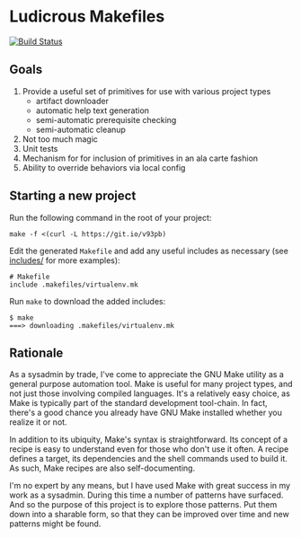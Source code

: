 # Ludicrous Makefiles

[![Build Status](https://travis-ci.org/martinwalsh/ludicrous-makefiles.svg?branch=master)](https://travis-ci.org/martinwalsh/ludicrous-makefiles)

## Goals

1. Provide a useful set of primitives for use with various project types
    - artifact downloader
    - automatic help text generation
    - semi-automatic prerequisite checking
    - semi-automatic cleanup
2. Not too much magic
3. Unit tests
4. Mechanism for for inclusion of primitives in an ala carte fashion
5. Ability to override behaviors via local config

## Starting a new project

Run the following command in the root of your project:

```
make -f <(curl -L https://git.io/v93pb)
```

Edit the generated `Makefile` and add any useful includes as necessary (see
[includes/](https://github.com/martinwalsh/ludicrous-makefiles/tree/master/includes) for more
examples):

```
# Makefile
include .makefiles/virtualenv.mk
```

Run `make` to download the added includes:

```
$ make
===> downloading .makefiles/virtualenv.mk
```

## Rationale

As a sysadmin by trade, I've come to appreciate the GNU Make utility as a general purpose automation
tool. Make is useful for many project types, and not just those involving compiled languages.  It's
a relatively easy choice, as Make is typically part of the standard development tool-chain. In fact,
there's a good chance you already have GNU Make installed whether you realize it or not.

In addition to its ubiquity, Make's syntax is straightforward. Its concept of a recipe is easy to
understand even for those who don't use it often. A recipe defines a target, its dependencies and
the shell commands used to build it. As such, Make recipes are also self-documenting.

I'm no expert by any means, but I have used Make with great success in my work as a sysadmin.
During this time a number of patterns have surfaced. And so the purpose of this project is to
explore those patterns. Put them down into a sharable form, so that they can be improved over time
and new patterns might be found.
